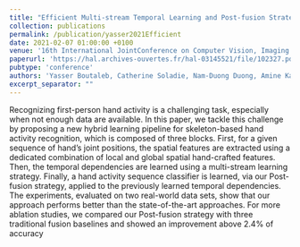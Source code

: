 ```yaml
---
title: "Efficient Multi-stream Temporal Learning and Post-fusion Strategy for 3D Skeleton-based Hand Activity Recognition"
collection: publications
permalink: /publication/yasser2021Efficient
date: 2021-02-07 01:00:00 +0100
venue: '16th International JointConference on Computer Vision, Imaging and Computer Graphics Theory and Appli-cations, VISIGRAPP'
paperurl: 'https://hal.archives-ouvertes.fr/hal-03145521/file/102327.pdf'
pubtype: 'conference'
authors: 'Yasser Boutaleb, Catherine Soladie, Nam-Duong Duong, Amine Kacete, Jérôme Royan, Renaud Seguier'
excerpt_separator: ""
---
```

Recognizing first-person hand activity is a challenging task, especially when not enough data are available. In this paper, we tackle this challenge by proposing a new hybrid learning pipeline for skeleton-based hand activity recognition, which is composed of three blocks. First, for a given sequence of hand’s joint positions, the spatial features are extracted using a dedicated combination of local and global spatial hand-crafted features. Then, the temporal dependencies are learned using a multi-stream learning strategy. Finally, a hand activity sequence classifier is learned, via our Post-fusion strategy, applied to the previously learned temporal dependencies. The experiments, evaluated on two real-world data sets, show that our approach performs better than the state-of-the-art approaches. For more ablation studies, we compared our Post-fusion strategy with three traditional fusion baselines and showed an improvement above 2.4% of accuracy
